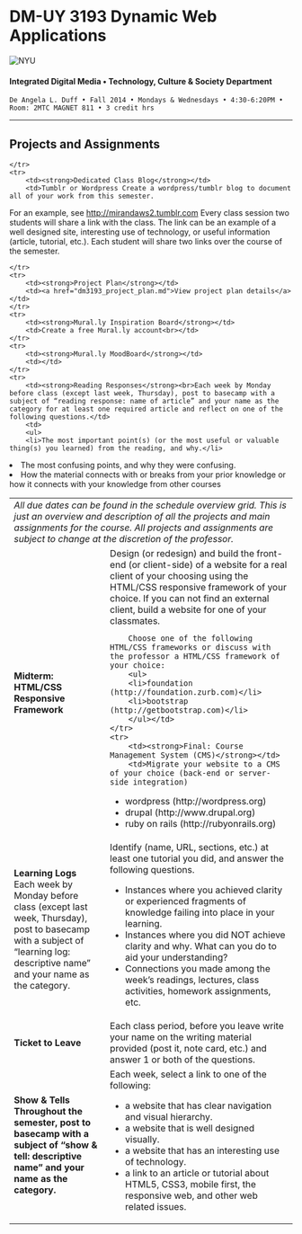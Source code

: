 # DM-UY 3193 Dynamic Web Applications

![NYU](http://ws2.polishedsolid.com/de/nyu_soe_logo.png)
#### Integrated Digital Media • Technology, Culture & Society Department

    De Angela L. Duff • Fall 2014 • Mondays & Wednesdays • 4:30-6:20PM • Room: 2MTC MAGNET 811 • 3 credit hrs

---

## Projects and Assignments

<table>
    <tr>
        <td colspan="2"><i>All due dates can be found in the schedule overview grid. This is just an overview and description of all the projects and main assignments for the course. All projects and assignments are subject to change at the discretion of the professor.</i></td>
    </td>
    <tr>
        <td><strong>Midterm: HTML/CSS Responsive Framework</strong></td>
        <td>Design (or redesign) and build the front-end (or client-side) of a website for a real client of your choosing using the HTML/CSS responsive framework of your choice. If you can not find an external client, build a website for one of your classmates.

        Choose one of the following HTML/CSS frameworks or discuss with the professor a HTML/CSS framework of your choice:
        <ul>
        <li>foundation (http://foundation.zurb.com)</li>
        <li>bootstrap (http://getbootstrap.com)</li>
        </ul></td>
    </tr>
    <tr>
        <td><strong>Final: Course Management System (CMS)</strong></td>
        <td>Migrate your website to a CMS of your choice (back-end or server-side integration)
<ul>
<li>wordpress (http://wordpress.org)</li>
<li>drupal (http://www.drupal.org)</li>
<li>ruby on rails (http://rubyonrails.org)</li>
</ul></td>

    </tr>
    <tr>
        <td><strong>Dedicated Class Blog</strong></td>
        <td>Tumblr or Wordpress Create a wordpress/tumblr blog to document all of your work from this semester. 
For an example, see http://mirandaws2.tumblr.com
    Every class session two students will share a link with the class. The link can be an example of a well designed site, interesting use of technology, or useful information (article, tutorial, etc.). Each student will share two links over the course of the semester. </td>

    </tr>
    <tr>
        <td><strong>Project Plan</strong></td>
        <td><a href="dm3193_project_plan.md">View project plan details</a></td>
    </tr>
    <tr>
        <td><strong>Mural.ly Inspiration Board</strong></td>
        <td>Create a free Mural.ly account<br></td>
    </tr>
    <tr>
        <td><strong>Mural.ly MoodBoard</strong></td>
        <td></td>
    </tr>
    <tr>
        <td><strong>Reading Responses</strong><br>Each week by Monday before class (except last week, Thursday), post to basecamp with a subject of “reading response: name of article” and your name as the category for at least one required article and reflect on one of the following questions.</td>
        <td>
        <ul>
        <li>The most important point(s) (or the most useful or valuable thing(s) you learned) from the reading, and why.</li>
<li>The most confusing points, and why they were confusing.</li>
<li>How the material connects with or breaks from your prior knowledge or how it connects with your knowledge from other courses</li></ul></td>
    </tr>
    <tr>
        <td><strong>Learning Logs</strong><br>Each week by Monday before class (except last week, Thursday), post to basecamp with a subject of “learning log: descriptive name” and your name as the category.</td>
        <td>Identify (name, URL, sections, etc.) at least one tutorial you did, and answer the following questions.
<ul>
<li>Instances where you achieved clarity or experienced fragments of knowledge failing into place in your learning.</li>
<li>Instances where you did NOT achieve clarity and why. What can you do to aid your understanding?</li>
<li>Connections you made among the week’s readings, lectures, class activities, homework assignments, etc.</li>
</ul></td>
    </tr>
    <tr>
        <td><strong>Ticket to Leave</strong></td>
        <td>Each class period, before you leave write your name on the writing material provided (post it, note card, etc.) and answer 1 or both of the questions.</td>
    </tr>
    <tr>
        <td><strong>Show &amp; Tells<br>Throughout the semester, post to basecamp with a subject of “show &amp; tell: descriptive name” and your name as the category.</strong></td>
        <td>Each week, select a link to one of the following:
<ul>
<li>a website that has clear navigation and visual hierarchy.</li>
<li>a website that is well designed visually.</li>
<li>a website that has an interesting use of technology.</li>
<li>a link to an article or tutorial about HTML5, CSS3, mobile first, the responsive web, and other web related issues.</li>
</ul></td>
    </tr>
</table>







